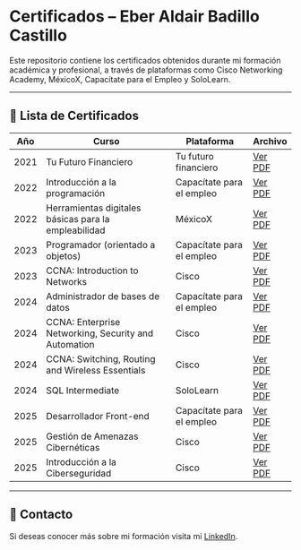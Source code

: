 # Certificados – Eber Aldair Badillo Castillo

Este repositorio contiene los certificados obtenidos durante mi formación académica y profesional, a través de plataformas como Cisco Networking Academy, MéxicoX, Capacítate para el Empleo y SoloLearn.

---

## 📜 Lista de Certificados

| Año | Curso | Plataforma | Archivo |
|-----|-------|------------|---------|
| 2021 | Tu Futuro Financiero | Tu futuro financiero | [Ver PDF](./2021%20Certificado%20Tu%20Futuro%20Financiero.pdf) |
| 2022 | Introducción a la programación | Capacítate para el empleo | [Ver PDF](./2022%20Certificado%20Capac%C3%ADtate%20para%20el%20empleo%20curso%20Introducci%C3%B3n%20a%20la%20programaci%C3%B3n.pdf) |
| 2022 | Herramientas digitales básicas para la empleabilidad | MéxicoX | [Ver PDF](./2022%20Certificado%20M%C3%A9xicoX%20Herramientas%20digitales%20b%C3%A1sicas%20para%20la%20empleabilidad.pdf) |
| 2023 | Programador (orientado a objetos) | Capacítate para el empleo | [Ver PDF](./2023%20Certificado%20Capac%C3%ADtate%20para%20el%20empleo%20Programador%20%28orientado%20a%20objetos%29.pdf) |
| 2023 | CCNA: Introduction to Networks | Cisco | [Ver PDF](./2023%20Certificado%20Cisco%20CCNA-_Introduction_to_Networks_ec534669-e465-4be1-963d-8c34156520ac.pdf) |
| 2024 | Administrador de bases de datos | Capacítate para el empleo | [Ver PDF](./2024%20Certificado%20Capac%C3%ADtate%20para%20el%20empleo%20curso%20Administrador%20de%20bases%20de%20datos.pdf) |
| 2024 | CCNA: Enterprise Networking, Security and Automation | Cisco | [Ver PDF](./2024%20Certificado%20Cisco%20CCNA-_Enterprise_Networking-_Security-_and_Automation_b930a1a8-8941-4376-8959-859254f5718f.pdf) |
| 2024 | CCNA: Switching, Routing and Wireless Essentials | Cisco | [Ver PDF](./2024%20Certificado%20Cisco%20CCNA-_Switching-_Routing-_and_Wireless_Essentials_9318b32d-7e28-43fb-8c96-a6fad00f8602.pdf) |
| 2024 | SQL Intermediate | SoloLearn | [Ver PDF](./2024%20Certificado%20Solo%20Learn%20SQL%20Intermediate.pdf) |
| 2025 | Desarrollador Front-end | Capacítate para el empleo | [Ver PDF](./2025%20Certificado%20Capac%C3%ADtate%20para%20el%20empleo%20Desarrollador%20Front-end.pdf) |
| 2025 | Gestión de Amenazas Cibernéticas | Cisco | [Ver PDF](./2025%20Certificado%20Cisco%20Gestión%20de%20Amenazas%20Cibernéticas_07a25d09-934a-4aa1-ad14-de08aba44e23.pdf) |
| 2025 | Introducción a la Ciberseguridad | Cisco | [Ver PDF](./2025%20Certificado%20Cisco%20Introducci%C3%B3n%20a%20la%20Ciberseguridad_14ceee24-f629-4fb3-a837-c1205ecdb844.pdf) |

---

## 📌 Contacto

Si deseas conocer más sobre mi formación visita mi [LinkedIn](https://www.linkedin.com/in/eber-aldair-badillo-castillo-0354ba365/).
